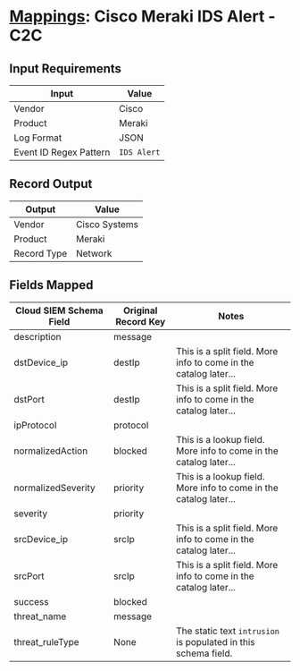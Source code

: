 # [Mappings](README.md): Cisco Meraki IDS Alert - C2C

## Input Requirements

|Input|Value|
|-----|-----|
|Vendor|Cisco|
|Product|Meraki|
|Log Format|JSON|
|Event ID Regex Pattern|`IDS Alert`|

## Record Output

|Output|Value|
|------|-----|
|Vendor|Cisco Systems|
|Product|Meraki|
|Record Type|Network|

## Fields Mapped

|Cloud SIEM Schema Field|Original Record Key|Notes|
|-----------------------|-------------------|-----|
|description|message||
|dstDevice_ip|destIp|This is a split field. More info to come in the catalog later...|
|dstPort|destIp|This is a split field. More info to come in the catalog later...|
|ipProtocol|protocol||
|normalizedAction|blocked|This is a lookup field. More info to come in the catalog later...|
|normalizedSeverity|priority|This is a lookup field. More info to come in the catalog later...|
|severity|priority||
|srcDevice_ip|srcIp|This is a split field. More info to come in the catalog later...|
|srcPort|srcIp|This is a split field. More info to come in the catalog later...|
|success|blocked||
|threat_name|message||
|threat_ruleType|None|The static text `intrusion` is populated in this schema field.|

